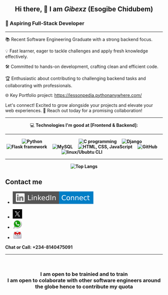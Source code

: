
## <p align="center"> Hi there, 👋  I am <i><span font-size="50px">Gibexz</i> (Esogibe Chidubem)</p>
### 🌟 Aspiring Full-Stack Developer
<hr>

📚 Recent Software Engineering Graduate with a strong backend focus.

💡 Fast learner, eager to tackle challenges and apply fresh knowledge effectively.

🛠️ Committed to hands-on development, crafting clean and efficient code.

🏆 Enthusiastic about contributing to challenging backend tasks and collaborating with professionals.

🌐 Key Portfolio project:  https://lessonpedia.pythonanywhere.com/

Let's connect! Excited to grow alongside your projects and elevate your web experiences.
🚀 Reach out today for a promising collaboration!

<div align='center'>
  <p>
  <hr>
    💻 <b> Technologies I'm good at [Frontend & Backend]:<b><hr>
  </p>
  <p align="center">
    <img src="python.jpg" alt="Python" width="100px" height="80px" style="margin-right: 100px">&nbsp;&nbsp;&nbsp;&nbsp;
    <img src="c_language.jpeg" alt="C programming" width="100px" height="80px">&nbsp;&nbsp;&nbsp;&nbsp;
    <img src="django.jpeg" alt="Django" width="100px" height="80px">&nbsp;&nbsp;&nbsp;&nbsp;
    <img src="flask.webp" alt="Flask framework" width="100px" height="80px">&nbsp;&nbsp;&nbsp;&nbsp;
    <img src="mysql.jpeg" alt="MySQL" width="100px" height="80px">&nbsp;&nbsp;&nbsp;&nbsp;
    <img src="frontends.jpg" alt="HTML, CSS, JavaScript" width="100px" height="80px">&nbsp;&nbsp;&nbsp;&nbsp;
    <img src="git_github.png" alt="GitHub" width="100px" height="80px">&nbsp;&nbsp;&nbsp;&nbsp;
    <img src="linux.jpeg" alt="linux/Ububtu CLI" width="100px" height="80px">&nbsp;&nbsp;&nbsp;&nbsp;
    <!-- <img src="mongodb.jpeg" alt="Alt Text" width="100px" height="80px">&nbsp;&nbsp;&nbsp;&nbsp; -->
  </p>
  <hr>
  
</div>

<div align='center'>

![Top Langs](https://github-readme-stats.vercel.app/api/top-langs/?username=Gibexz&layout=compact&theme=dark)
<!-- [![Anurag's GitHub stats](https://github-readme-stats.vercel.app/api?username=Gibexz)](https://github.com/anuraghazra/github-readme-stats) -->


</div>


## Contact me
* <a href="https://www.linkedin.com/in/esogibe-chidubem-andrew-901a6149/"><img src="LinkedIn-Connect-blue.svg">
<!-- * <a href="https://web.facebook.com/engr.gentle.1/"><img src="Facebook-Connect-blue.svg"> -->
<!-- * <a href="https://www.youtube.com/channel/UCYmk2Fu0B1nre0N2Q05Zp_A"><img src="YouTube-Subscribe-red.svg"> -->
* <a href="https://twitter.com/GibexzAndy"><img src="twitter.jpeg" width="30" height="30">
* [<img src="whasapp.png" alt="WhatsApp" width="30" height="30" />](https://wa.me/08140475091)
* [<img src="mailme.png" alt="Email me" width="30" height="30" />](mailto:esogibe.chidubem@gmail.com)



<b>Chat or Call: +234-8140475091</b><br>  

  <hr><br>
  
 ### <p align="center"> I am open to be trainied and to train  <br>I am open to colaborate with other software engineers around the globe hence to contribute my quota </p>



<!--
**Gibexz/Gibexz** is a ✨ _special_ ✨ repository because its `README.md` (this file) appears on your GitHub profile.

Here are some ideas to get you started:

- 🔭 I’m currently working on ...
- 🌱 I’m currently learning ...
- 👯 I’m looking to collaborate on ...
- 🤔 I’m looking for help with ...
- 💬 Ask me about ...
- 📫 How to reach me: ...
- 😄 Pronouns: ...
- ⚡ Fun fact: ...
-->
